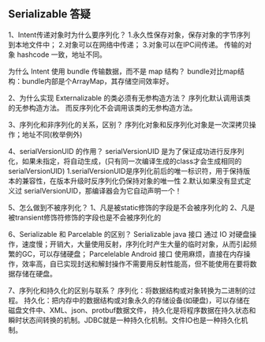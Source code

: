 ## Serializable 答疑

1、Intent传递对象时为什么要序列化？
   1.永久性保存对象，保存对象的字节序列到本地文件中；
   2.对象可以在网络中传递； 
   3.对象可以在IPC间传递。
   传输的对象 hashcode 一致，地址不同。
   
   为什么 Intent 使用 bundle 传输数据，而不是 map 结构？
   bundle对比map结构：bundle内部是个ArrayMap，其存储空间效率好。
   
2、为什么实现 Externalizable 的类必须有无参构造方法？
   序列化默认调用该类的无参构造方法。
   而反序列化不会调用该类的无参构造方法。

3、序列化和非序列化的关系，区别？
  序列化对象和反序列化对象是一次深拷贝操作；地址不同(枚举例外)

4、serialVersionUID 的作用？
    serialVersionUID 是为了保证成功进行反序列化，如果未指定，将自动生成，(只有同一次编译生成的class才会生成相同的serialVersionUID)
    1.serialVersionUID是序列化前后的唯一标识符，用于保持版本的兼容性，在版本升级时反序列化仍保持对象的唯一性
    2.默认如果没有显式定义过 serialVersionUID，那编译器会为它自动声明一个！
    
5、怎么做到不被序列化？
    1、凡是被static修饰的字段是不会被序列化的
    2、凡是被transient修饰符修饰的字段也是不会被序列化的

6、Serializable 和 Parcelable 的区别？
    Serializable java 接口
        通过 IO 对硬盘操作，速度慢；开销大，大量使用反射，序列化时产生大量的临时对象，从而引起频繁的GC，可以存储硬盘；
    Parcelelable Android 接口
        使用麻烦，直接在内存操作，效率高，自已实现封送和解封操作不需要用反射性能高，但不能使用在要将数据存储在硬盘。
        
7、序列化和持久化的区别与联系？
   序列化：将数据结构或对象转换为二进制的过程。
   持久化：把内存中的数据结构或对象永久的存储设备(如硬盘)，可以存储在磁盘文件中、XML、json、protbuf数据文件，
          持久化是将程序数据在持久状态和瞬时状态间转换的机制。JDBC就是一种持久化机制。文件IO也是一种持久化机制。

   
   

